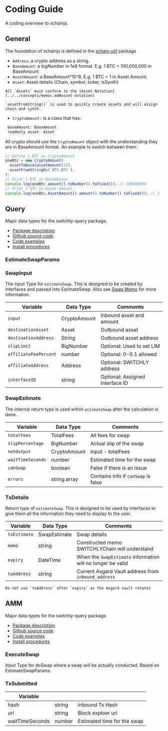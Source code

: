 # Coding Guide

A coding overview to xchainjs.

## **General**

The foundation of xchainjs is defined in the [xchain-util](https://github.com/xchainjs/xchainjs-lib/tree/master/packages/xchain-util) package

- `Address`: a crypto address as a string.
- `BaseAmount`: a bigNumber in 1e8 format. E.g. 1 BTC = 100,000,000 in BaseAmount
- `AssetAmount`: a BaseAmount\*10^8. E.g. 1 BTC = 1 in Asset Amount.
- `Asset`: Asset details {Chain, symbol, ticker, isSynth}

```admonish info
All `Assets` must conform to the [Asset Notation](../../concepts/memos.md#asset-notation)

`assetFromString()` is used to quickly create assets and will assign chain and synth.
```

- `CryptoAmount:` is a class that has:

```javascript
 baseAmount: BaseAmount
 readonly asset: Asset
```

All crypto should use the `CryptoAmount` object with the understanding they are in BaseAmount format. An example to switch between them:

```typescript
// Define 1 BTC as CryptoAmount
oneBtc = new CryptoAmount(
  assetToBase(assetAmount(1)),
  assetFromStringEx(`BTC.BTC`),
);
// Print 1 BTC in BaseAmount
console.log(oneBtc.amount().toNumber().toFixed()); // 100000000
// Print 1 BTC in Asset Amount
console.log(oneBtc.AssetAmount().amount().toNumber().toFixed()); // 1
```

## Query

Major data types for the switchly-query package.

- [Package description](query-package.md)
- [Github source code](https://github.com/xchainjs/xchainjs-lib/tree/master/packages/xchain-switchly-query)
- [Code examples](query-package.md#code-examples-in-replit)
- [Install procedures](overview.md#install-procedures)

### **EstimateSwapParams**

### **SwapInput**

The input Type for `estimateSwap`. This is designed to be created by interfaces and passed into EstimateSwap. Also see [Swap Memo](../../concepts/memos.md#swap) for more information.

| Variable              | Data Type    | Comments                        |
| --------------------- | ------------ | ------------------------------- |
| `input`               | CryptoAmount | Inbound asset and amount        |
| `destinationAsset`    | Asset        | Outbound asset                  |
| `destinationAddress`  | String       | Outbound asset address          |
| `slipLimit`           | BigNumber    | Optional: Used to set LIM       |
| `affiliateFeePercent` | number       | Optional: 0-0.1 allowed         |
| `affiliateAddress`    | Address      | Optional: SWITCHLY address          |
| `interfaceID`         | string       | Optional: Assigned interface ID |

### **SwapEstimate**

The internal return type is used within `estimateSwap` after the calculation is done.

| Variable          | Data Type    | Comments                            |
| ----------------- | ------------ | ----------------------------------- |
| `totalFees`       | TotalFees    | All fees for swap                   |
| `slipPercentage`  | BigNumber    | Actual slip of the swap             |
| `netOutput`       | CryptoAmount | Input - totalFees                   |
| `waitTimeSeconds` | number       | Estimated time for the swap         |
| `canSwap`         | boolean      | False if there is an issue          |
| `errors`          | string array | Contains info if `canSwap` is false |

### **TxDetails**

Return type of `estimateSwap`. This is designed to be used by interfaces to give them all the information they need to display to the user.

| Variable     | Data Type    | Comments                                                    |
| ------------ | ------------ | ----------------------------------------------------------- |
| `txEstimate` | SwapEstimate | Swap details                                                |
| `memo`       | string       | Constructed memo SWITCHLYChain will understand                  |
| `expiry`     | DateTime     | When the `SwapEstimate` information will no longer be valid |
| `toAddress`  | string       | Current Asgard Vault address from `inbound_address`         |

```admonish danger
Do not use `toAddress` after `expiry` as the Asgard vault rotates
```

## AMM

Major data types for the switchly-query package.

- [Package description](amm-package.md)
- [Github source code](https://github.com/xchainjs/xchainjs-lib/tree/master/packages/xchain-switchly-amm)
- [Code examples](amm-package.md#code-examples-in-replit)
- [Install procedures](overview.md#install-procedures)

### **ExecuteSwap**

Input Type for doSwap where a swap will be actually conducted. Based on EstimateSwapParams.

### **TxSubmitted**

| Variable        |        |                             |
| --------------- | ------ | --------------------------- |
| hash            | string | inbound Tx Hash             |
| url             | string | Block exploer url           |
| waitTimeSeconds | number | Estimated time for the swap |
